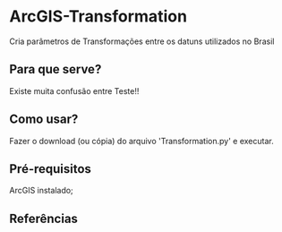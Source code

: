 # ArcGIS-Transformation
Cria parâmetros de Transformações entre os datuns utilizados no Brasil

## Para que serve?
Existe muita confusão entre Teste!!

## Como usar?
Fazer o download (ou cópia) do arquivo 'Transformation.py' e executar.

## Pré-requisitos
ArcGIS instalado;

## Referências
